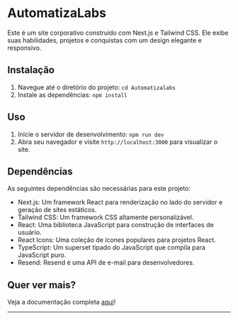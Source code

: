 # AutomatizaLabs

Este é um site corporativo construído com Next.js e Tailwind CSS. Ele exibe suas habilidades, projetos e conquistas com um design elegante e responsivo.

## Instalação

1. Navegue até o diretório do projeto: `cd Automatizalabs`
2. Instale as dependências: `npm install`

## Uso

1. Inicie o servidor de desenvolvimento: `npm run dev`
2. Abra seu navegador e visite `http://localhost:3000` para visualizar o site.

## Dependências

As seguintes dependências são necessárias para este projeto:

- Next.js: Um framework React para renderização no lado do servidor e geração de sites estáticos.
- Tailwind CSS: Um framework CSS altamente personalizável.
- React: Uma biblioteca JavaScript para construção de interfaces de usuário.
- React Icons: Uma coleção de ícones populares para projetos React.
- TypeScript: Um superset tipado do JavaScript que compila para JavaScript puro.
- Resend: Resend é uma API de e-mail para desenvolvedores.

## Quer ver mais?
Veja a documentação completa [aqui](./Readme/Index.md)!

---

